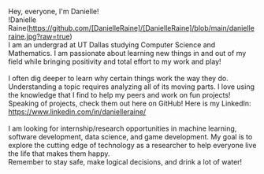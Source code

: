 Hey, everyone, I'm Danielle!<br>
!Danielle Raine(https://github.com/[DanielleRaine]/[DanielleRaine]/blob/main/danielleraine.jpg?raw=true)
<br>
I am an undergrad at UT Dallas studying Computer Science and Mathematics. I am passionate about learning new things in and out of my field while bringing positivity and total effort to my work and play!<br>
<br>
I often dig deeper to learn why certain things work the way they do. Understanding a topic requires analyzing all of its moving parts. I love using the knowledge that I find to help my peers and work on fun projects! Speaking of projects, check them out here on GitHub! Here is my LinkedIn: https://www.linkedin.com/in/danielleraine/<br>
<br>
I am looking for internship/research opportunities in machine learning, software development, data science, and game development. My goal is to explore the cutting edge of technology as a researcher to help everyone live the life that makes them happy.<be>
<br>
Remember to stay safe, make logical decisions, and drink a lot of water!
